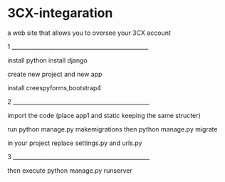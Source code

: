 # 3CX-integaration
 a web site that allows you to oversee your 3CX account
 
1 ________________________________________________

install python
install django

create new project and new app

install creespyforms,bootstrap4

2 ________________________________________________

import the code 
(place app1 and static keeping the same structer)

run python manage.py makemigrations
then python manage.py migrate

in your project replace settings.py and urls.py

3 ________________________________________________

then execute python manage.py runserver 
